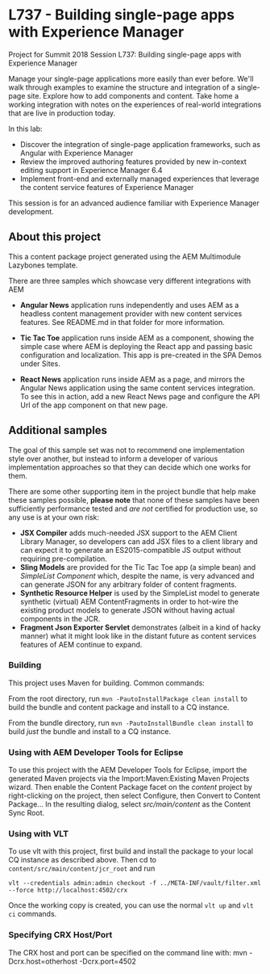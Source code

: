 # L737 - Building single-page apps with Experience Manager

Project for Summit 2018 Session L737: Building single-page apps with Experience Manager

Manage your single-page applications more easily than ever before. We'll walk through examples to examine the structure and integration of a single-page site. Explore how to add components and content. Take home a working integration with notes on the experiences of real-world integrations that are live in production today.

In this lab:

- Discover the integration of single-page application frameworks, such as Angular with Experience Manager
- Review the improved authoring features provided by new in-context editing support in Experience Manager 6.4
- Implement front-end and externally managed experiences that leverage the content service features of Experience Manager

This session is for an advanced audience familiar with Experience Manager development.

## About this project

This a content package project generated using the AEM Multimodule Lazybones template.

There are three samples which showcase very different integrations with AEM

- **Angular News** application runs independently and uses AEM as a headless content management provider with new content services features.  See README.md in that folder for more information.

- **Tic Tac Toe** application runs inside AEM as a component, showing the simple case where AEM is deploying the React app and passing basic configuration and localization.  This app is pre-created in the SPA Demos under Sites.

- **React News** application runs inside AEM as a page, and mirrors the Angular News application using the same content services integration.  To see this in action, add a new React News page and configure the API Url of the app component on that new page.

## Additional samples

The goal of this sample set was not to recommend one implementation style over another, but instead to inform a developer of various implementation approaches so that they can decide which one works for them.

There are some other supporting item in the project bundle that help make these samples possible, **please note** that none of these samples have been sufficiently performance tested and *are not* certified for production use, so any use is at your own risk:

- **JSX Compiler** adds much-needed JSX support to the AEM Client Library Manager, so developers can add JSX files to a client library and can expect it to generate an ES2015-compatible JS output without requiring pre-compilation.
- **Sling Models** are provided for the Tic Tac Toe app (a simple bean) and *SimpleList Component* which, despite the name, is very advanced and can generate JSON for any arbitrary folder of content fragments.
- **Synthetic Resource Helper** is used by the SimpleList model to generate synthetic (virtual) AEM ContentFragments in order to hot-wire the existing product models to generate JSON without having actual components in the JCR.
- **Fragment Json Exporter Servlet** demonstrates (albeit in a kind of hacky manner) what it might look like in the distant future as content services features of AEM continue to expand.

### Building

This project uses Maven for building. Common commands:

From the root directory, run ``mvn -PautoInstallPackage clean install`` to build the bundle and content package and install to a CQ instance.

From the bundle directory, run ``mvn -PautoInstallBundle clean install`` to build *just* the bundle and install to a CQ instance.

### Using with AEM Developer Tools for Eclipse

To use this project with the AEM Developer Tools for Eclipse, import the generated Maven projects via the Import:Maven:Existing Maven Projects wizard. Then enable the Content Package facet on the _content_ project by right-clicking on the project, then select Configure, then Convert to Content Package... In the resulting dialog, select _src/main/content_ as the Content Sync Root.

### Using with VLT

To use vlt with this project, first build and install the package to your local CQ instance as described above. Then cd to `content/src/main/content/jcr_root` and run

    vlt --credentials admin:admin checkout -f ../META-INF/vault/filter.xml --force http://localhost:4502/crx

Once the working copy is created, you can use the normal ``vlt up`` and ``vlt ci`` commands.

### Specifying CRX Host/Port

The CRX host and port can be specified on the command line with:
mvn -Dcrx.host=otherhost -Dcrx.port=4502 <goals>
